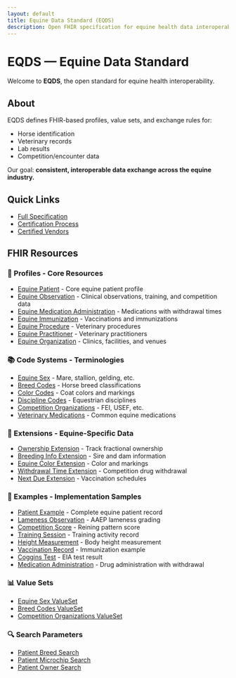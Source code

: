 ```yaml
---
layout: default
title: Equine Data Standard (EQDS)
description: Open FHIR specification for equine health data interoperability
---
```


# EQDS — Equine Data Standard

Welcome to **EQDS**, the open standard for equine health interoperability.

## About
EQDS defines FHIR-based profiles, value sets, and exchange rules for:
- Horse identification
- Veterinary records
- Lab results
- Competition/encounter data

Our goal: **consistent, interoperable data exchange across the equine industry.**

## Quick Links
- [Full Specification](specification.md)
- [Certification Process](certification.md)
- [Certified Vendors](vendors.md)

## FHIR Resources

### 🏥 Profiles - Core Resources

- [Equine Patient](profiles/equine-patient.json) - Core equine patient profile
- [Equine Observation](profiles/equine-observation.json) - Clinical observations, training, and competition data
- [Equine Medication Administration](profiles/equine-medication-administration.json) - Medications with withdrawal times
- [Equine Immunization](profiles/equine-immunization.json) - Vaccinations and immunizations
- [Equine Procedure](profiles/equine-procedure.json) - Veterinary procedures
- [Equine Practitioner](profiles/equine-practitioner.json) - Veterinary practitioners
- [Equine Organization](profiles/equine-organization.json) - Clinics, facilities, and venues

### 📚 Code Systems - Terminologies

- [Equine Sex](codesystems/equine-sex.json) - Mare, stallion, gelding, etc.
- [Breed Codes](codesystems/breed-codes.json) - Horse breed classifications
- [Color Codes](codesystems/color-codes.json) - Coat colors and markings
- [Discipline Codes](codesystems/discipline-codes.json) - Equestrian disciplines
- [Competition Organizations](codesystems/competition-orgs.json) - FEI, USEF, etc.
- [Veterinary Medications](codesystems/veterinary-medications.json) - Common equine medications

### 🔧 Extensions - Equine-Specific Data

- [Ownership Extension](extensions/ownership.json) - Track fractional ownership
- [Breeding Info Extension](extensions/breeding-info.json) - Sire and dam information
- [Equine Color Extension](extensions/equine-color.json) - Color and markings
- [Withdrawal Time Extension](extensions/withdrawal-time.json) - Competition drug withdrawal
- [Next Due Extension](extensions/next-due.json) - Vaccination schedules

### 📝 Examples - Implementation Samples

- [Patient Example](samples/patient-example.json) - Complete equine patient record
- [Lameness Observation](samples/observation-lameness.json) - AAEP lameness grading
- [Competition Score](samples/observation-competition.json) - Reining pattern score
- [Training Session](samples/observation-training.json) - Training activity record
- [Height Measurement](samples/observation-height.json) - Body height measurement
- [Vaccination Record](samples/immunization-example.json) - Immunization example
- [Coggins Test](samples/coggins-test.json) - EIA test result
- [Medication Administration](samples/medication-administration.json) - Drug administration with withdrawal

### 📊 Value Sets

- [Equine Sex ValueSet](valuesets/equine-sex.json)
- [Breed Codes ValueSet](valuesets/breed-codes.json)
- [Competition Organizations ValueSet](valuesets/competition-organizations.json)

### 🔍 Search Parameters

- [Patient Breed Search](searchparameters/patient-breed.json)
- [Patient Microchip Search](searchparameters/patient-microchip.json)
- [Patient Owner Search](searchparameters/patient-owner.json)